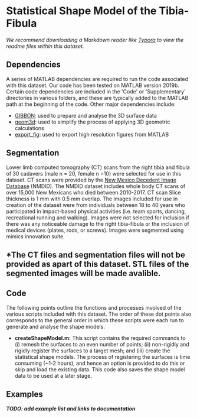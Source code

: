 # Statistical Shape Model of the Tibia-Fibula

*We recommend downloading a Markdown reader like [Typora](https://typora.io/) to view the readme files within this dataset.*



## Dependencies

A series of MATLAB dependencies are required to run the code associated with this dataset. Our code has been tested on MATLAB version 2019b. Certain code dependencies are included in the 'Code' or 'Supplementary' directories in various folders, and these are typically added to the MATLAB path at the beginning of the code. Other major dependencies include:

- [GIBBON](https://www.gibboncode.org/): used to prepare and analyse the 3D surface data
- [geom3d](https://au.mathworks.com/matlabcentral/fileexchange/24484-geom3d): used to simplify the process of applying 3D geometric calculations
- [export_fig](https://au.mathworks.com/matlabcentral/fileexchange/23629-export_fig): used to export high resolution figures from MATLAB



## Segmentation

Lower limb computed tomography (CT) scans from the right tibia and fibula of 30 cadavers (male n = 20, female n =10) were selected for use in this dataset. CT scans were provided by the [New Mexico Decedent Image Database](https://nmdid.unm.edu/) (NMDID). The NMDID dataset includes whole body CT scans of over 15,000 New Mexicans who died between 2010-2017. CT scan Slice thickness is 1 mm with 0.5 mm overlap. The images included for use in creation of the dataset were from individuals between 18 to 40 years who participated in impact-based physical activities (i.e. team sports, dancing, recreational running and walking). Images were not selected for inclusion if there was any noticeable damage to the right tibia-fibula or the inclusion of medical devices (plates, rods, or screws). Images were segmented using mimics innovation suite.

## *The CT files and segmentation files will not be provided as apart of this dataset. STL files of the segmented images will be made avalible.

## Code

The following points outline the functions and processes involved of the various scripts included with this dataset. The order of these dot points also corresponds to the general order in which these scripts were each run to generate and analyse the shape models.

- **createShapeModel.m:** This script contains the required commands to (i) remesh the surfaces to an even number of points; (ii) non-rigidly and rigidly register the surfaces to a target mesh; and (iii) create the statistical shape models. The process of registering the surfaces is time consuming (~1-2 hours), and hence an option is provided to do this or skip and load the existing data. This code also saves the shape model data to be used at a later stage.



## Examples

***TODO: add example list and links to documentation***

